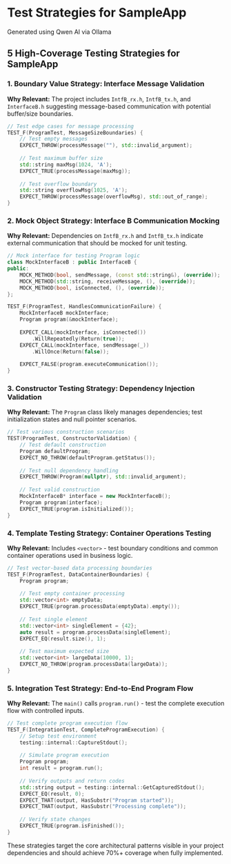 # Test Strategies for SampleApp

Generated using Qwen AI via Ollama

## 5 High-Coverage Testing Strategies for SampleApp

### 1. Boundary Value Strategy: Interface Message Validation
**Why Relevant:** The project includes `IntfB_rx.h`, `IntfB_tx.h`, and `InterfaceB.h` suggesting message-based communication with potential buffer/size boundaries.

```cpp
// Test edge cases for message processing
TEST_F(ProgramTest, MessageSizeBoundaries) {
    // Test empty messages
    EXPECT_THROW(processMessage(""), std::invalid_argument);
    
    // Test maximum buffer size
    std::string maxMsg(1024, 'A');
    EXPECT_TRUE(processMessage(maxMsg));
    
    // Test overflow boundary
    std::string overflowMsg(1025, 'A');
    EXPECT_THROW(processMessage(overflowMsg), std::out_of_range);
}
```

### 2. Mock Object Strategy: Interface B Communication Mocking
**Why Relevant:** Dependencies on `IntfB_rx.h` and `IntfB_tx.h` indicate external communication that should be mocked for unit testing.

```cpp
// Mock interface for testing Program logic
class MockInterfaceB : public InterfaceB {
public:
    MOCK_METHOD(bool, sendMessage, (const std::string&), (override));
    MOCK_METHOD(std::string, receiveMessage, (), (override));
    MOCK_METHOD(bool, isConnected, (), (override));
};

TEST_F(ProgramTest, HandlesCommunicationFailure) {
    MockInterfaceB mockInterface;
    Program program(&mockInterface);
    
    EXPECT_CALL(mockInterface, isConnected())
        .WillRepeatedly(Return(true));
    EXPECT_CALL(mockInterface, sendMessage(_))
        .WillOnce(Return(false));
    
    EXPECT_FALSE(program.executeCommunication());
}
```

### 3. Constructor Testing Strategy: Dependency Injection Validation
**Why Relevant:** The `Program` class likely manages dependencies; test initialization states and null pointer scenarios.

```cpp
// Test various construction scenarios
TEST(ProgramTest, ConstructorValidation) {
    // Test default construction
    Program defaultProgram;
    EXPECT_NO_THROW(defaultProgram.getStatus());
    
    // Test null dependency handling
    EXPECT_THROW(Program(nullptr), std::invalid_argument);
    
    // Test valid construction
    MockInterfaceB* interface = new MockInterfaceB();
    Program program(interface);
    EXPECT_TRUE(program.isInitialized());
}
```

### 4. Template Testing Strategy: Container Operations Testing
**Why Relevant:** Includes `<vector>` - test boundary conditions and common container operations used in business logic.

```cpp
// Test vector-based data processing boundaries
TEST_F(ProgramTest, DataContainerBoundaries) {
    Program program;
    
    // Test empty container processing
    std::vector<int> emptyData;
    EXPECT_TRUE(program.processData(emptyData).empty());
    
    // Test single element
    std::vector<int> singleElement = {42};
    auto result = program.processData(singleElement);
    EXPECT_EQ(result.size(), 1);
    
    // Test maximum expected size
    std::vector<int> largeData(10000, 1);
    EXPECT_NO_THROW(program.processData(largeData));
}
```

### 5. Integration Test Strategy: End-to-End Program Flow
**Why Relevant:** The `main()` calls `program.run()` - test the complete execution flow with controlled inputs.

```cpp
// Test complete program execution flow
TEST_F(IntegrationTest, CompleteProgramExecution) {
    // Setup test environment
    testing::internal::CaptureStdout();
    
    // Simulate program execution
    Program program;
    int result = program.run();
    
    // Verify outputs and return codes
    std::string output = testing::internal::GetCapturedStdout();
    EXPECT_EQ(result, 0);
    EXPECT_THAT(output, HasSubstr("Program started"));
    EXPECT_THAT(output, HasSubstr("Processing complete"));
    
    // Verify state changes
    EXPECT_TRUE(program.isFinished());
}
```

These strategies target the core architectural patterns visible in your project dependencies and should achieve 70%+ coverage when fully implemented.